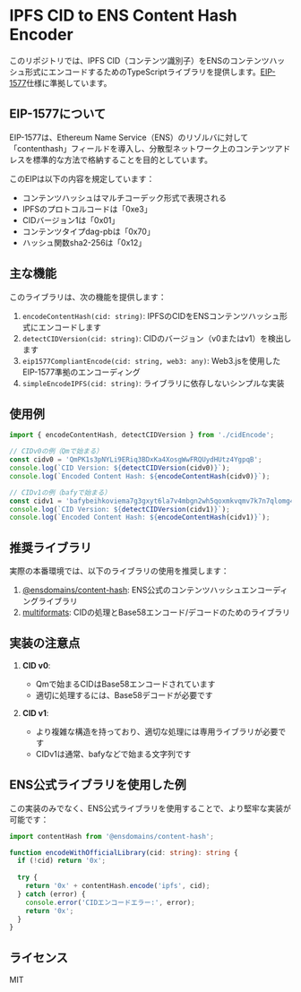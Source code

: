 # IPFS CID to ENS Content Hash Encoder

このリポジトリでは、IPFS CID（コンテンツ識別子）をENSのコンテンツハッシュ形式にエンコードするためのTypeScriptライブラリを提供します。[EIP-1577](https://eips.ethereum.org/EIPS/eip-1577)仕様に準拠しています。

## EIP-1577について

EIP-1577は、Ethereum Name Service（ENS）のリゾルバに対して「contenthash」フィールドを導入し、分散型ネットワーク上のコンテンツアドレスを標準的な方法で格納することを目的としています。

このEIPは以下の内容を規定しています：
- コンテンツハッシュはマルチコーデック形式で表現される
- IPFSのプロトコルコードは「0xe3」
- CIDバージョン1は「0x01」
- コンテンツタイプdag-pbは「0x70」
- ハッシュ関数sha2-256は「0x12」

## 主な機能

このライブラリは、次の機能を提供します：

1. `encodeContentHash(cid: string)`: IPFSのCIDをENSコンテンツハッシュ形式にエンコードします
2. `detectCIDVersion(cid: string)`: CIDのバージョン（v0またはv1）を検出します
3. `eip1577CompliantEncode(cid: string, web3: any)`: Web3.jsを使用したEIP-1577準拠のエンコーディング
4. `simpleEncodeIPFS(cid: string)`: ライブラリに依存しないシンプルな実装

## 使用例

```typescript
import { encodeContentHash, detectCIDVersion } from './cidEncode';

// CIDv0の例（Qmで始まる）
const cidv0 = 'QmPK1s3pNYLi9ERiq3BDxKa4XosgWwFRQUydHUtz4YgpqB';
console.log(`CID Version: ${detectCIDVersion(cidv0)}`);
console.log(`Encoded Content Hash: ${encodeContentHash(cidv0)}`);

// CIDv1の例（bafyで始まる）
const cidv1 = 'bafybeihkoviema7g3gxyt6la7v4mbgn2wh5qoxmkvqmv7k7n7qlomg4elu';
console.log(`CID Version: ${detectCIDVersion(cidv1)}`);
console.log(`Encoded Content Hash: ${encodeContentHash(cidv1)}`);
```

## 推奨ライブラリ

実際の本番環境では、以下のライブラリの使用を推奨します：

1. [@ensdomains/content-hash](https://github.com/ensdomains/content-hash): ENS公式のコンテンツハッシュエンコーディングライブラリ
2. [multiformats](https://github.com/multiformats/js-multiformats): CIDの処理とBase58エンコード/デコードのためのライブラリ

## 実装の注意点

1. **CID v0**: 
   - Qmで始まるCIDはBase58エンコードされています
   - 適切に処理するには、Base58デコードが必要です

2. **CID v1**:
   - より複雑な構造を持っており、適切な処理には専用ライブラリが必要です
   - CIDv1は通常、bafyなどで始まる文字列です

## ENS公式ライブラリを使用した例

この実装のみでなく、ENS公式ライブラリを使用することで、より堅牢な実装が可能です：

```typescript
import contentHash from '@ensdomains/content-hash';

function encodeWithOfficialLibrary(cid: string): string {
  if (!cid) return '0x';
  
  try {
    return '0x' + contentHash.encode('ipfs', cid);
  } catch (error) {
    console.error('CIDエンコードエラー:', error);
    return '0x';
  }
}
```

## ライセンス

MIT